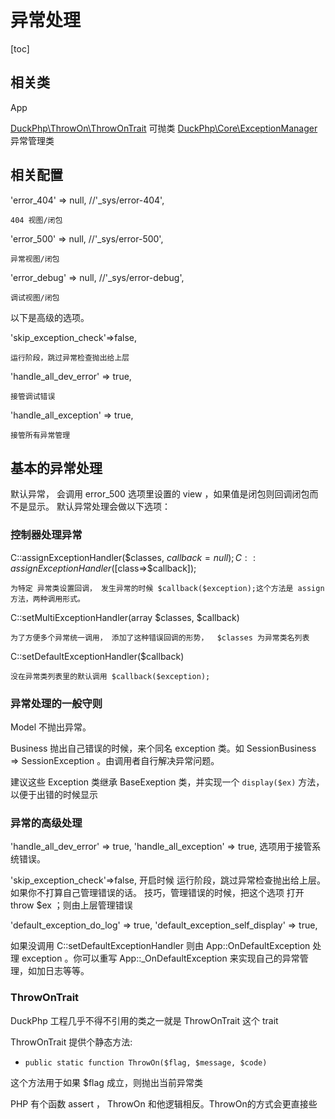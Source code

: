 # 异常处理
[toc]
## 相关类
App

[DuckPhp\ThrowOn\ThrowOnTrait](ref/ThrowOn-ThrowOnTrait.md) 可抛类
[DuckPhp\Core\ExceptionManager](ref/Core-ExceptionManager.md) 异常管理类




## 相关配置
'error_404' => null,          //'_sys/error-404',

    404 视图/闭包
'error_500' => null,          //'_sys/error-500',

    异常视图/闭包
'error_debug' => null,        //'_sys/error-debug',

    调试视图/闭包

以下是高级的选项。

'skip_exception_check'=>false,

    运行阶段，跳过异常检查抛出给上层
'handle_all_dev_error' => true,

    接管调试错误
'handle_all_exception' => true,

    接管所有异常管理

## 基本的异常处理

默认异常， 会调用 error_500 选项里设置的 view ，如果值是闭包则回调闭包而不是显示。
默认异常处理会做以下选项：

### 控制器处理异常

C::assignExceptionHandler($classes, $callback = null);
C::assignExceptionHandler([$class=>$callback]);

    为特定 异常类设置回调， 发生异常的时候 $callback($exception);这个方法是 assign 方法，两种调用形式。

C::setMultiExceptionHandler(array $classes, $callback)

    为了方便多个异常统一调用， 添加了这种错误回调的形势，  $classes 为异常类名列表
C::setDefaultExceptionHandler($callback)

    没在异常类列表里的默认调用 $callback($exception);

### 异常处理的一般守则

Model 不抛出异常。

Business 抛出自己错误的时候，来个同名 exception 类。如 SessionBusiness => SessionException 。由调用者自行解决异常问题。

建议这些 Exception 类继承  BaseExeption 类，并实现一个 `display($ex)` 方法，以便于出错的时候显示

### 异常的高级处理

'handle_all_dev_error' => true, 'handle_all_exception' => true, 选项用于接管系统错误。

'skip_exception_check'=>false, 开启时候 运行阶段，跳过异常检查抛出给上层。如果你不打算自己管理错误的话。 技巧，管理错误的时候，把这个选项 打开 throw $ex ；则由上层管理错误
    
'default_exception_do_log' => true,
'default_exception_self_display' => true,

如果没调用 C::setDefaultExceptionHandler  则由 App::OnDefaultException 处理 exception 。你可以重写 App::\_OnDefaultException 来实现自己的异常管理，如加日志等等。

### ThrowOnTrait

DuckPhp 工程几乎不得不引用的类之一就是 ThrowOnTrait 这个 trait



ThrowOnTrait 提供个静态方法:

* `public static function ThrowOn($flag, $message, $code)`

这个方法用于如果 $flag 成立，则抛出当前异常类

PHP 有个函数 assert ， ThrowOn 和他逻辑相反。ThrowOn的方式会更直接些


